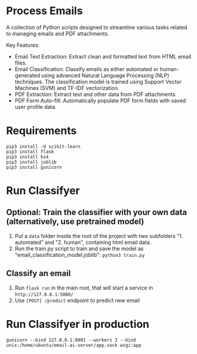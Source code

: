 # Process Emails

A collection of Python scripts designed to streamline various tasks related to managing emails and PDF attachments. 

Key Features:

- Email Text Extraction: Extract clean and formatted text from HTML email files.
- Email Classification: Classify emails as either automated or human-generated using advanced Natural Language Processing (NLP) techniques. The classification model is trained using Support Vector Machines (SVM) and TF-IDF vectorization.
- PDF Extraction: Extract text and other data from PDF attachments.
- PDF Form Auto-fill: Automatically populate PDF form fields with saved user profile data.
 

# Requirements 
```
pip3 install -U scikit-learn
pip3 install flask
pip3 install bs4
pip3 install joblib
pip3 install gunicorn
```

# Run Classifyer

## Optional: Train the classifier with your own data (alternatively, use pretrained model)
1. Put a `data` folder inside the root of the project with two subfolders "1. automated" and "2. human", containing html email data.
2. Run the train.py script to train and save the model as "email_classification_model.joblib":
   `python3 train.py`

## Classify an email
1. Run `flask run` in the main root, that will start a service in `http://127.0.0.1:5000/`
2. Use `[POST] /predict` endpoint to predict new email


# Run Classifyer in production
`gunicorn --bind 127.0.0.1:8001 --workers 3 --bind unix:/home/ubuntu/email-ai-server/app.sock wsgi:app`
